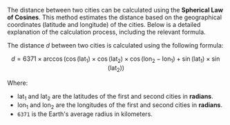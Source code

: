 The distance between two cities can be calculated using the **Spherical Law of Cosines**. This method estimates the distance based on the geographical coordinates (latitude and longitude) of the cities. Below is a detailed explanation of the calculation process, including the relevant formula.

The distance $d$ between two cities is calculated using the following formula:

$$
d = 6371 \times \arccos \left( \cos(\text{lat}_1) \times \cos(\text{lat}_2) \times \cos(\text{lon}_2 - \text{lon}_1) + \sin(\text{lat}_1) \times \sin(\text{lat}_2) \right)
$$

Where:
- $\text{lat}_1$ and $\text{lat}_2$ are the latitudes of the first and second cities in **radians**.
- $\text{lon}_1$ and $\text{lon}_2$ are the longitudes of the first and second cities in **radians**.
- `6371` is the Earth's average radius in kilometers.
